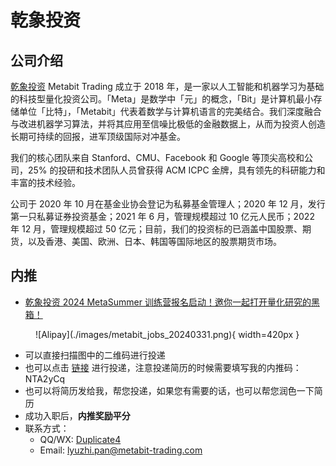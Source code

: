 # 乾象投资

## 公司介绍

[乾象投资][metabit] Metabit Trading 成立于 2018 年，是一家以人工智能和机器学习为基础的科技型量化投资公司。「Meta」是数学中「元」的概念，「Bit」是计算机最小存储单位「比特」，「Metabit」代表着数学与计算机语言的完美结合。我们深度融合与改进机器学习算法，并将其应用至信噪比极低的金融数据上，从而为投资人创造长期可持续的回报，进军顶级国际对冲基金。

我们的核心团队来自 Stanford、CMU、Facebook 和 Google 等顶尖高校和公司，25% 的投研和技术团队人员曾获得 ACM ICPC 金牌，具有领先的科研能力和丰富的技术经验。

公司于 2020 年 10 月在基金业协会登记为私募基金管理人；2020 年 12 月，发行第一只私募证券投资基金；2021 年 6 月，管理规模超过 10 亿元人民币；2022 年 12 月，管理规模超过 50 亿元；目前，我们的投资标的已涵盖中国股票、期货，以及香港、美国、欧洲、日本、韩国等国际地区的股票期货市场。

## 内推

* [乾象投资 2024 MetaSummer 训练营报名启动！邀你一起打开量化研究的黑箱！](https://mp.weixin.qq.com/s?__biz=MzI4OTMwMzM1NA==&mid=2247488334&idx=1&sn=f3d8358be2e4c6d4138e533f7064f519&chksm=ec306d1bdb47e40ddc53ac92ead02a5cf14d9397a554d074ad882088b1be7e8b10743c910928&cur_album_id=2289121002234216449&scene=189#wechat_redirect)

<figure markdown>
  ![Alipay](./images/metabit_jobs_20240331.png){ width=420px }
</figure>

* 可以直接扫描图中的二维码进行投递
* 也可以点击 [链接](https://app.mokahr.com/apply/metabit-trading/26108#/jobs) 进行投递，注意投递简历的时候需要填写我的内推码：NTA2yCq
* 也可以将简历发给我，帮您投递，如果您有需要的话，也可以帮您润色一下简历
* 成功入职后，**内推奖励平分**
* 联系方式：
    * QQ/WX: [Duplicate4](/images/wechat.jpg)
    * Email: lyuzhi.pan@metabit-trading.com

[metabit]: https://metabit-trading.com/
